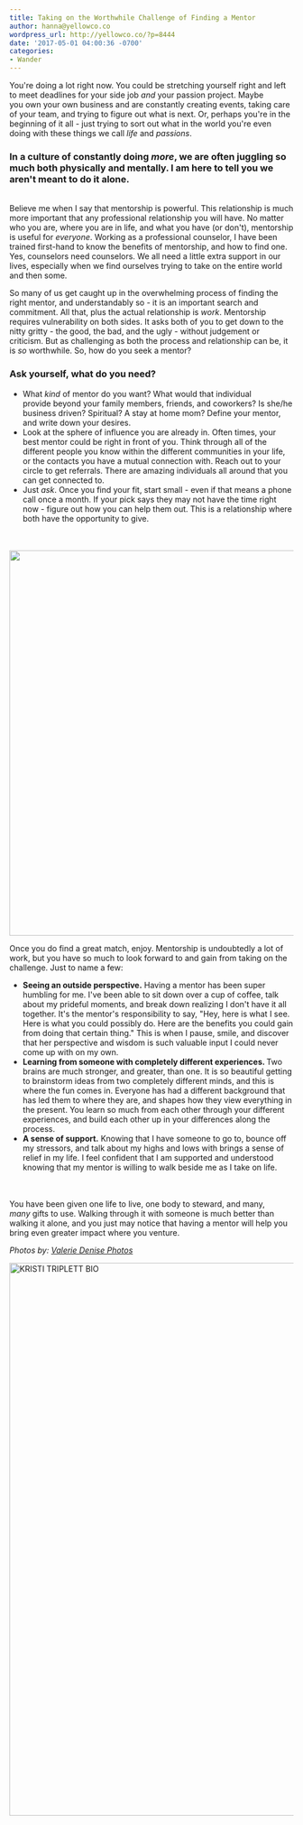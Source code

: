 ```yaml
---
title: Taking on the Worthwhile Challenge of Finding a Mentor
author: hanna@yellowco.co
wordpress_url: http://yellowco.co/?p=8444
date: '2017-05-01 04:00:36 -0700'
categories:
- Wander
---
```

<p><span style="font-weight: 400;">You're doing a lot right now. You could be&nbsp;stretching yourself right and left to meet deadlines for your side job <em>and</em>&nbsp;your passion project. Maybe you&nbsp;own your own business and are constantly creating events, taking care of your team, and trying to figure out what is next. Or, perhaps you're in the beginning of it all - just trying to sort out what in the world you're even doing with these things we call </span><i><span style="font-weight: 400;">life</span></i><span style="font-weight: 400;"> and&nbsp;</span><i><span style="font-weight: 400;">passions</span></i><span style="font-weight: 400;">.</span></p>
<h3><strong>In a culture of constantly&nbsp;doing <em>more</em>, we are often&nbsp;juggling&nbsp;so much both physically and mentally. I am here to tell you we aren't meant to do it alone. </strong></h3><br />
<span style="font-weight: 400;">Believe me when I say that mentorship is powerful. This relationship is much more important that any professional relationship you will have. No matter who you are, where you are in life, and what you have (or don't), mentorship is useful for <em>everyone</em>. Working as a professional counselor, I have been trained first-hand to know the benefits of mentorship, and how to find one. Yes, counselors need counselors. We all need a little extra support in our lives, especially when we find ourselves trying to take on&nbsp;the entire world and then some. </span></p>
<p><span style="font-weight: 400;">So many of us get caught up in the overwhelming process&nbsp;of finding the right mentor, and understandably so - it is an important search and commitment. All that, plus the actual relationship is <em>work</em>.&nbsp;Mentorship requires vulnerability on both sides. It asks&nbsp;both of you to get down to the nitty gritty - the good, the bad, and the ugly - without judgement or criticism. But as challenging as both the process and relationship can be, it is <em>so</em> worthwhile.&nbsp;So, how do you seek a mentor?&nbsp;</span></p>
<h3><strong>Ask yourself,&nbsp;what do you need? &nbsp;</strong></h3></p>
<ul>
<li style="font-weight: 400;"><span style="font-weight: 400;"><span style="font-weight: 400;">What <em>kind</em> of mentor do you want? What would that individual provide&nbsp;beyond your family members, friends, and coworkers? Is she/he business driven? Spiritual? A stay at home mom? Define your mentor, and write down your desires.</span></span>&nbsp;</li>
<li style="font-weight: 400;"><span style="font-weight: 400;"><span style="font-weight: 400;">Look at the sphere of influence you are already in. Often times, your best mentor could be right in front of you. Think through all of the different people you know within the different communities in your life, or the contacts you have a mutual connection with. Reach out to your circle to get referrals. There are amazing individuals all around that you can get connected to.</span></span>&nbsp;</li>
<li style="font-weight: 400;"><span style="font-weight: 400;">Just <em>ask</em>. Once you find your fit, start small - even if that means a phone call once a month. If your pick&nbsp;says they may not have the time right now - figure out how you can help them out. This is a relationship where both have the opportunity to give.</span></li><br />
</ul><br />
<img class="aligncenter size-full wp-image-8450" src="http://yellowco.co/wp-content/uploads/2017/05/ValerieDenisePhotos-74.jpg" alt="" width="1024" height="683" /></p>
<p>Once you do find a great match, enjoy. Mentorship is undoubtedly a lot of work, but you have so much to look forward to and gain from taking on the challenge. Just to name a few:</p>
<ul>
<li><b>Seeing an outside perspective.</b><span style="font-weight: 400;"><span style="font-weight: 400;"><span style="font-weight: 400;"> Having a mentor has been super humbling for me. I've been able to sit down over a cup of coffee, talk about my prideful moments, and break down realizing&nbsp;I don't have it all together. It's the mentor's responsibility to say, "Hey, here is what I see. Here is what you could possibly do. Here are the benefits you could gain from doing that certain thing." This is when I pause, smile, and discover that her perspective and wisdom is such valuable input&nbsp;I could never come up with on my own.</span></span></span>&nbsp;</li>
<li><b><b><b>Learning from someone with completely different experiences. <span style="font-weight: 400;">Two brains are much stronger, and greater, than one. It is so beautiful getting to brainstorm ideas from two completely different minds, and this is where the fun comes in. Everyone has had a different background that has led them to where they are, and shapes how they view everything in the present. You&nbsp;learn so much from each other through your different experiences, and&nbsp;build each other up in your differences along the process.</span></b></b></b>&nbsp;</li>
<li><strong>A sense of support.</strong>&nbsp;K<span style="font-weight: 400;">nowing that I have someone to go to, bounce off my stressors, and talk about my highs and lows with brings a sense of relief in my life. I feel confident that I am supported and understood knowing that my mentor is willing to walk beside me as I take on life.&nbsp;</span></li><br />
</ul><br />
<span style="font-weight: 400;">You have been given one life to live, one body to steward, and many, <em>many</em>&nbsp;gifts to use. Walking through it with someone is much better than walking it alone, and you just may notice that having a mentor will help you bring even greater impact where you venture.</span></p>
<p><em>Photos by: <a href="http://www.valeriedenisephotos.com/" target="_blank" rel="noopener noreferrer">Valerie Denise Photos</a></em></p>
<p><a href="https://www.instagram.com/kristitriplett/" target="_blank" rel="noopener noreferrer"><img class="aligncenter wp-image-8447 size-full" src="http://yellowco.co/wp-content/uploads/2017/05/KRISTI-TRIPLETT-BIO.jpg" alt="KRISTI TRIPLETT BIO" width="2699" height="980" /></a></p>
